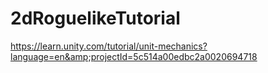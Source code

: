 # 2dRoguelikeTutorial
https://learn.unity.com/tutorial/unit-mechanics?language=en&amp;projectId=5c514a00edbc2a0020694718
